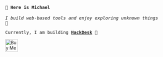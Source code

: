 <samp>

#### 👋 Here is Michael

_I build web-based tools and enjoy exploring unknown things 🙂_

Currently, I am building **[HackDesk](https://github.com/EastSun5566/hackdesk)** 🚀

</samp>

[<img src="https://cdn.buymeacoffee.com/buttons/v2/default-blue.png" alt="Buy Me A Coffee" height="40">](https://www.buymeacoffee.com/eastsun5566)

<a rel="me" href="https://mastodon.social/@eastsun5566"></a>
